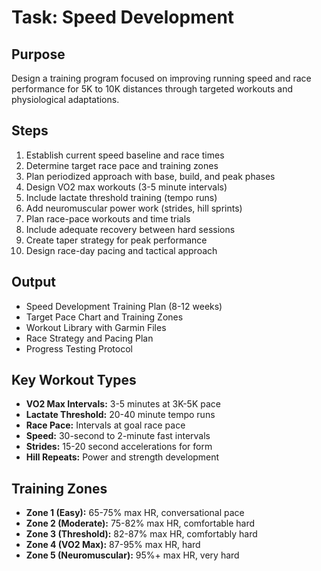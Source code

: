 # Task: Speed Development

## Purpose
Design a training program focused on improving running speed and race performance for 5K to 10K distances through targeted workouts and physiological adaptations.

## Steps
1. Establish current speed baseline and race times
2. Determine target race pace and training zones
3. Plan periodized approach with base, build, and peak phases
4. Design VO2 max workouts (3-5 minute intervals)
5. Include lactate threshold training (tempo runs)
6. Add neuromuscular power work (strides, hill sprints)
7. Plan race-pace workouts and time trials
8. Include adequate recovery between hard sessions
9. Create taper strategy for peak performance
10. Design race-day pacing and tactical approach

## Output
- Speed Development Training Plan (8-12 weeks)
- Target Pace Chart and Training Zones
- Workout Library with Garmin Files
- Race Strategy and Pacing Plan
- Progress Testing Protocol

## Key Workout Types
- **VO2 Max Intervals:** 3-5 minutes at 3K-5K pace
- **Lactate Threshold:** 20-40 minute tempo runs
- **Race Pace:** Intervals at goal race pace
- **Speed:** 30-second to 2-minute fast intervals
- **Strides:** 15-20 second accelerations for form
- **Hill Repeats:** Power and strength development

## Training Zones
- **Zone 1 (Easy):** 65-75% max HR, conversational pace
- **Zone 2 (Moderate):** 75-82% max HR, comfortable hard
- **Zone 3 (Threshold):** 82-87% max HR, comfortably hard
- **Zone 4 (VO2 Max):** 87-95% max HR, hard
- **Zone 5 (Neuromuscular):** 95%+ max HR, very hard 
